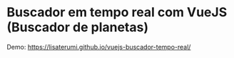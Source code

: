 # Buscador em tempo real com VueJS (Buscador de planetas) 

Demo: https://lisaterumi.github.io/vuejs-buscador-tempo-real/
